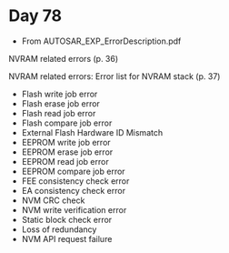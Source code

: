 # Day 78

* From AUTOSAR\_EXP\_ErrorDescription.pdf

NVRAM related errors (p. 36)

NVRAM related errors: Error list for NVRAM stack (p. 37)
* Flash write job error
* Flash erase job error
* Flash read job error
* Flash compare job error
* External Flash Hardware ID Mismatch
* EEPROM write job error
* EEPROM erase job error
* EEPROM read job error
* EEPROM compare job error
* FEE consistency check error
* EA consistency check error
* NVM CRC check
* NVM write verification error
* Static block check error
* Loss of redundancy
* NVM API request failure

